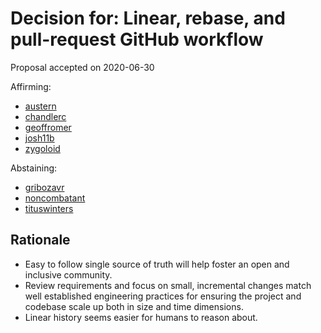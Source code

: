 # Decision for: Linear, rebase, and pull-request GitHub workflow

<!--
Part of the Carbon Language project, under the Apache License v2.0 with LLVM
Exceptions. See /LICENSE for license information.
SPDX-License-Identifier: Apache-2.0 WITH LLVM-exception
-->

Proposal accepted on 2020-06-30

Affirming:

-   [austern](https://github.com/austern)
-   [chandlerc](https://github.com/chandlerc)
-   [geoffromer](https://github.com/geoffromer)
-   [josh11b](https://github.com/josh11b)
-   [zygoloid](https://github.com/zygoloid)

Abstaining:

-   [gribozavr](https://github.com/gribozavr)
-   [noncombatant](https://github.com/noncombatant)
-   [tituswinters](https://github.com/tituswinters)

## Rationale

-   Easy to follow single source of truth will help foster an open and inclusive
    community.
-   Review requirements and focus on small, incremental changes match well
    established engineering practices for ensuring the project and codebase
    scale up both in size and time dimensions.
-   Linear history seems easier for humans to reason about.
